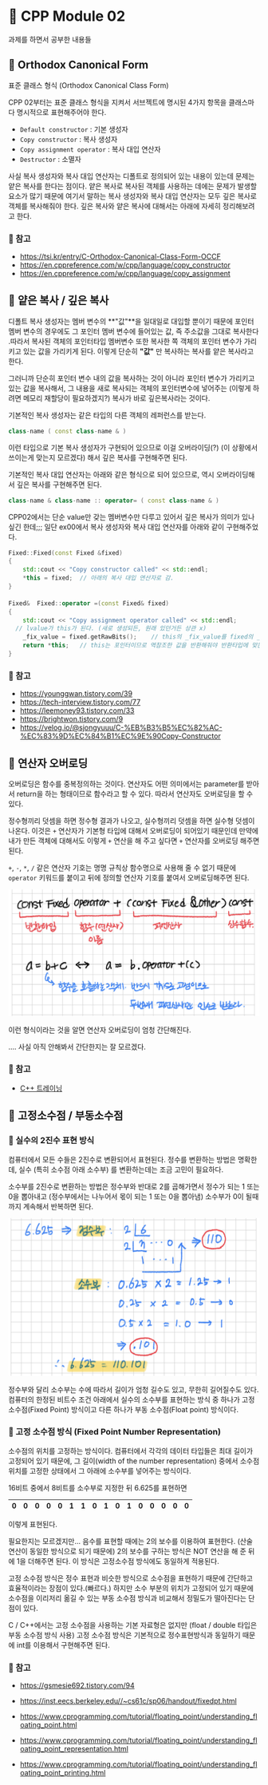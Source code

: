 # 🌟 CPP Module 02

과제를 하면서 공부한 내용들

## 🌸 Orthodox Canonical Form

표준 클래스 형식 (Orthodox Canonical Class Form)

CPP 02부터는 표준 클래스 형식을 지켜서 서브젝트에 명시된 4가지 항목을 클래스마다 명시적으로 표현해주어야 한다.

- `Default constructor` : 기본 생성자
- `Copy constructor` : 복사 생성자
- `Copy assignment operator` : 복사 대입 연산자
- `Destructor` : 소멸자

사실 복사 생성자와 복사 대입 연산자는 디폴트로 정의되어 있는 내용이 있는데 문제는 얕은 복사를 한다는 점이다. 얕은 복사로 복사된 객체를 사용하는 데에는 문제가 발생할 요소가 많기 때문에 여기서 말하는 복사 생성자와 복사 대입 연산자는 모두 깊은 복사로 객체를 복사해줘야 한다. 깊은 복사와 얕은 복사에 대해서는 아래에 자세히 정리해보려고 한다.

### 🌱 참고

- <https://tsi.kr/entry/C-Orthodox-Canonical-Class-Form-OCCF>
- <https://en.cppreference.com/w/cpp/language/copy_constructor>
- <https://en.cppreference.com/w/cpp/language/copy_assignment>

## 🌸 얕은 복사 / 깊은 복사

디폴트 복사 생성자는 멤버 변수의 **"값"**을 일대일로 대입할 뿐이기 때문에 포인터 멤버 변수의 경우에도 그 포인터 멤버 변수에 들어있는 값, 즉 주소값을 그대로 복사한다 .따라서 복사된 객체의 포인터타입 멤버변수 또한 복사한 쪽 객체의 포인터 변수가 가리키고 있는 값을 가리키게 된다. 이렇게 단순히 **"값"**  만 복사하는 복사를 얕은 복사라고 한다.

그러니까 단순히 포인터 변수 내의 값을 복사하는 것이 아니라 포인터 변수가 가리키고 있는 값을 복사해서, 그 내용을 새로 복사되는 객체의 포인터변수에 넣어주는 (이렇게 하려면 메모리 재할당이 필요하겠지?) 복사가 바로 깊은복사라는 것이다.

기본적인 복사 생성자는 같은 타입의 다른 객체의 레퍼런스를 받는다.

```cpp
class-name ( const class-name & )
```

이런 타입으로 기본 복사 생성자가 구현되어 있으므로 이걸 오버라이딩(?) (이 상황에서 쓰이는게 맞는지 모르겠다) 해서 깊은 복사를 구현해주면 된다.

기본적인 복사 대입 연산자는 아래와 같은 형식으로 되어 있으므로, 역시 오버라이딩해서 깊은 복사를 구현해주면 된다.

```cpp
class-name & class-name :: operator= ( const class-name & )
```

CPP02에서는 단순 value만 갖는 멤버변수만 다루고 있어서 깊은 복사가 의미가 있나 싶긴 한데;;; 일단 ex00에서 복사 생성자와 복사 대입 연산자를 아래와 같이 구현해주었다.

```cpp
Fixed::Fixed(const Fixed &fixed)
{
	std::cout << "Copy constructor called" << std::endl;
	*this = fixed;	// 아래의 복사 대입 연산자로 감.
}

Fixed&  Fixed::operator =(const Fixed& fixed)
{
	std::cout << "Copy assignment operator called" << std::endl;
  // lvalue가 this가 된다. (새로 생성되든, 원래 있던거든 상관 x)
	_fix_value = fixed.getRawBits();	// this의 _fix_value를 fixed의 _fix_value와 동일하게 해줬다.
	return *this;	// this는 포인터이므로 역참조한 값을 반환해줘야 반환타입에 맞는다.
}
```

### 🌱 참고

- <https://younggwan.tistory.com/39>
- <https://tech-interview.tistory.com/77>
- <https://leemoney93.tistory.com/33>
- <https://brightwon.tistory.com/9>
- <https://velog.io/@sjongyuuu/C-%EB%B3%B5%EC%82%AC-%EC%83%9D%EC%84%B1%EC%9E%90Copy-Constructor>

## 🌸 연산자 오버로딩

오버로딩은 함수를 중복정의하는 것이다. 연산자도 어떤 의미에서는 parameter를 받아서 return을 하는 형태이므로 함수라고 할 수 있다. 따라서 연산자도 오버로딩을 할 수 있다.

정수형끼리 덧셈을 하면 정수형 결과가 나오고, 실수형끼리 덧셈을 하면 실수형 덧셈이 나온다. 이것은 `+` 연산자가 기본형 타입에 대해서 오버로딩이 되어있기 때문인데 만약에 내가 만든 객체에 대해서도 이렇게 `+` 연산을 해 주고 싶다면 `+` 연산자를 오버로딩 해주면 된다.

`+`, `-`, `*`, `/` 같은 연산자 기호는 명명 규칙상 함수명으로 사용해 줄 수 없기 때문에 `operator` 키워드를 붙이고 뒤에 정의할 연산자 기호를 붙여서 오버로딩해주면 된다.

![operator_function_format](./imgs/operator_function_format.png)

이런 형식이라는 것을 알면 연산자 오버로딩이 엄청 간단해진다.

.... 사실 아직 안해봐서 간단한지는 잘 모르겠다.

### 🌱 참고

- [C++ 트레이닝](https://www.hanbit.co.kr/store/books/look.php?p_code=B7818919239)

## 🌸 고정소수점 / 부동소수점

### 🌱 실수의 2진수 표현 방식

컴퓨터에서 모든 수들은 2진수로 변환되어서 표현된다. 정수를 변환하는 방법은 명확한데, 실수 (특히 소수점 아래 소수부) 를 변환하는데는 조금 고민이 필요하다.

소수부를 2진수로 변환하는 방법은 정수부와 반대로 2를 곱해가면서 정수가 되는 1 또는 0을 뽑아내고 (정수부에서는 나누어서 몫이 되는 1 또는 0을 뽑아냄) 소수부가 0이 될때까지 계속해서 반복하면 된다.

![실수의 2진수 변환](./imgs/02_1.png)

정수부와 달리 소수부는 수에 따라서 길이가 엄청 길수도 있고, 무한히 길어질수도 있다. 컴퓨터의 한정된 비트수 조건 아래에서 실수의 소수부를 표현하는 방식 중 하나가 고정 소수점(Fixed Point) 방식이고 다른 하나가 부동 소수점(Float point) 방식이다.

### 🌱 고정 소수점 방식 (Fixed Point Number Representation)

소수점의 위치를 고정하는 방식이다. 컴퓨터에서 각각의 데이터 타입들은 최대 길이가 고정되어 있기 때문에, 그 길이(width of the number representation) 중에서 소수점 위치를 고정한 상태에서 그 아래에 소수부를 넣어주는 방식이다.

16비트 중에서 8비트를 소수부로 지정한 뒤 6.625를 표현하면

| 0    | 0    | 0    | 0    | 0    | 1    | 1    | 0    | 1    | 0    | 1    | 0    | 0    | 0    | 0    | 0    |
| ---- | ---- | ---- | ---- | ---- | ---- | ---- | ---- | ---- | ---- | ---- | ---- | ---- | ---- | ---- | ---- |

이렇게 표현된다.

필요한지는 모르겠지만... 음수를 표현할 때에는 2의 보수를 이용하여 표현한다. (산술 연산이 동일한 방식으로 되기 때문에) 2의 보수를 구하는 방식은 NOT 연산을 해 준 뒤에 1을 더해주면 된다. 이 방식은 고정소수점 방식에도 동일하게 적용된다.

고정 소수점 방식은 정수 표현과 비슷한 방식으로 소수점을 표현하기 때문에 간단하고 효율적이라는 장점이 있다.(빠르다.) 하지만 소수 부분의 위치가 고정되어 있기 때문에 소수점을 이리저리 옮길 수 있는 부동 소수점 방식과 비교해서 정밀도가 떨아진다는 단점이 있다.

C / C++에서는 고정 소수점을 사용하는 기본 자료형은 없지만 (float / double 타입은 부동 소수점 방식 사용) 고정 소수점 방식은 기본적으로 정수표현방식과 동일하기 때문에 int를 이용해서 구현해주면 된다.

### 🌱 참고

- <https://gsmesie692.tistory.com/94>

- <https://inst.eecs.berkeley.edu//~cs61c/sp06/handout/fixedpt.html>

- <https://www.cprogramming.com/tutorial/floating_point/understanding_floating_point.html>
- <https://www.cprogramming.com/tutorial/floating_point/understanding_floating_point_representation.html>
- <https://www.cprogramming.com/tutorial/floating_point/understanding_floating_point_printing.html>
